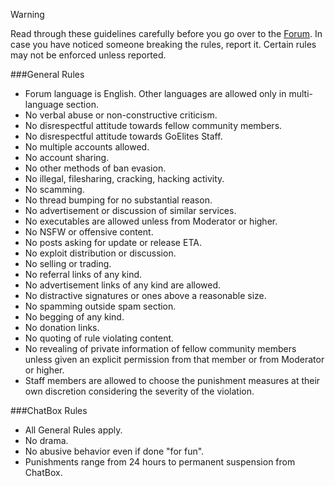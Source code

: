 <div class="admonition warning">
<p class="first admonition-title">Warning</p>
<p class="last">Read through these guidelines carefully before you go over to the <a href="https://goelites.net/">Forum</a>. In case you have noticed someone breaking the rules, report it. Certain rules may not be enforced unless reported.</p>
</div>

###General Rules

- Forum language is English. Other languages are allowed only in multi-language section.
- No verbal abuse or non-constructive criticism.
- No disrespectful attitude towards fellow community members.
- No disrespectful attitude towards GoElites Staff.
- No multiple accounts allowed. 
- No account sharing.
- No other methods of ban evasion.
- No illegal, filesharing, cracking, hacking activity.
- No scamming.
- No thread bumping for no substantial reason.
- No advertisement or discussion of similar services.
- No executables are allowed unless from Moderator or higher.
- No NSFW or offensive content.
- No posts asking for update or release ETA.
- No exploit distribution or discussion.
- No selling or trading.
- No referral links of any kind.
- No advertisement links of any kind are allowed.
- No distractive signatures or ones above a reasonable size. 
- No spamming outside spam section.
- No begging of any kind.
- No donation links.
- No quoting of rule violating content.
- No revealing of private information of fellow community members unless given an explicit permission from that member or from Moderator or higher.
- Staff members are allowed to choose the punishment measures at their own discretion considering the severity of the violation.

###ChatBox Rules 

- All General Rules apply.
- No drama.
- No abusive behavior even if done "for fun".
- Punishments range from 24 hours to permanent suspension from ChatBox.
 
